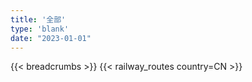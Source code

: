 ```yaml
---
title: '全部'
type: 'blank'
date: "2023-01-01"
---
```


{{< breadcrumbs >}}
{{< railway_routes country=CN >}}
